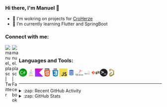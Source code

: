 ### Hi there, I'm Manuel 👋

- 🚧 I'm wokring on projects for [CroHerze][chsite]
- 📙 I’m currently learning Flutter and SpringBoot

### Connect with me:

[<img align="left" alt="manuel_plasc | Twitter" width="22px" src="https://cdn.jsdelivr.net/npm/simple-icons@v3/icons/twitter.svg" />][twitter]
[<img align="left" alt="manuel.plasc | Facebook" width="22px" src="https://cdn.jsdelivr.net/npm/simple-icons@v3/icons/facebook.svg" />][facebook]
<br />

### Languages and Tools:

<img align="left" alt="C#" width="26px" src="https://raw.githubusercontent.com/GitHub/explore/main/topics/csharp/csharp.png" />
<img align="left" alt="Java" width="26px" src="https://raw.githubusercontent.com/GitHub/explore/main/topics/java/java.png" />
<img align="left" alt="Kotlin" width="26px" src="https://raw.githubusercontent.com/GitHub/explore/main/topics/kotlin/kotlin.png" />
<img align="left" alt="HTML5" width="26px" src="https://raw.githubusercontent.com/GitHub/explore/main/topics/html/html.png" />
<img align="left" alt="CSS3" width="26px" src="https://raw.githubusercontent.com/GitHub/explore/main/topics/css/css.png" />
<img align="left" alt="JavaScript" width="26px" src="https://raw.githubusercontent.com/GitHub/explore/main/topics/javascript/javascript.png" />
<img align="left" alt="SQL" width="26px" src="https://raw.githubusercontent.com/GitHub/explore/main/topics/sql/sql.png" />
<img align="left" alt="SQLServer" width="26px" src="https://raw.githubusercontent.com/GitHub/explore/main/topics/sql-server/sql-server.png" />
<img align="left" alt="MySQL" width="26px" src="https://raw.githubusercontent.com/GitHub/explore/main/topics/mysql/mysql.png" />
<img align="left" alt="Git" width="26px" src="https://raw.githubusercontent.com/GitHub/explore/main/topics/git/git.png" />
<img align="left" alt="Terminal" width="26px" src="https://raw.githubusercontent.com/GitHub/explore/main/topics/terminal/terminal.png" />
<img align="left" alt="AltiumDesigner" width="26px" src="https://raw.githubusercontent.com/GitHub/explore/main/topics/altium-designer/altium-designer.png" />

<br />
<br />

---

<details>
  <summary>:zap: Recent GitHub Activity</summary>
  
<!--START_SECTION:activity-->
1. 🎉 Merged PR [#2](https://github.com/Mancek/Java-Application/pull/2) in [Mancek/Java-Application](https://github.com/Mancek/Java-Application)
2. 💪 Opened PR [#2](https://github.com/Mancek/Java-Application/pull/2) in [Mancek/Java-Application](https://github.com/Mancek/Java-Application)
<!--END_SECTION:activity-->

</details>

<details>
  <summary>:zap: GitHub Stats</summary>

  <img align="left" alt="Mancek's GitHub Stats" src="https://github-readme-stats.vercel.app/api?username=Mancek&show_icons=true&hide_border=true&count_private=true" />

</details>

[chsite]: https://croherze.com
[twitter]: https://twitter.com/manuel_plasc
[facebook]: https://www.facebook.com/manuel.plasc
